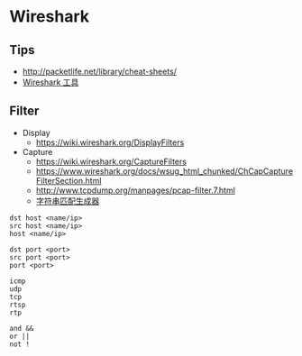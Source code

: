 # Wireshark

## Tips
* http://packetlife.net/library/cheat-sheets/
* [Wireshark 工具](https://www.wireshark.org/tools/)


## Filter
* Display
  * https://wiki.wireshark.org/DisplayFilters
* Capture
  * https://wiki.wireshark.org/CaptureFilters
  * https://www.wireshark.org/docs/wsug_html_chunked/ChCapCaptureFilterSection.html
  * http://www.tcpdump.org/manpages/pcap-filter.7.html
  * [字符串匹配生成器](https://www.wireshark.org/tools/string-cf.html)
```
dst host <name/ip>
src host <name/ip>
host <name/ip>

dst port <port>
src port <port>
port <port>

icmp
udp
tcp
rtsp
rtp

and &&
or ||
not !
```

